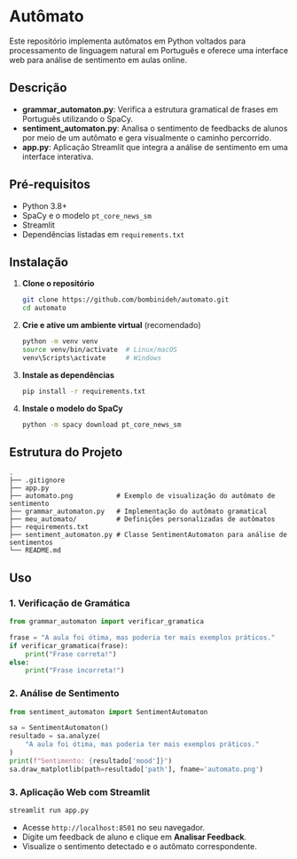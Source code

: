 # Autômato

Este repositório implementa autômatos em Python voltados para processamento de linguagem natural em Português e oferece uma interface web para análise de sentimento em aulas online.

## Descrição

* **grammar_automaton.py**: Verifica a estrutura gramatical de frases em Português utilizando o SpaCy.
* **sentiment_automaton.py**: Analisa o sentimento de feedbacks de alunos por meio de um autômato e gera visualmente o caminho percorrido.
* **app.py**: Aplicação Streamlit que integra a análise de sentimento em uma interface interativa.

## Pré-requisitos

* Python 3.8+
* SpaCy e o modelo `pt_core_news_sm`
* Streamlit
* Dependências listadas em `requirements.txt`

## Instalação

1. **Clone o repositório**

   ```bash
   git clone https://github.com/bombinideh/automato.git
   cd automato
   ```
2. **Crie e ative um ambiente virtual** (recomendado)

   ```bash
   python -m venv venv
   source venv/bin/activate  # Linux/macOS
   venv\Scripts\activate     # Windows
   ```
3. **Instale as dependências**

   ```bash
   pip install -r requirements.txt
   ```
4. **Instale o modelo do SpaCy**

   ```bash
   python -m spacy download pt_core_news_sm
   ```

## Estrutura do Projeto

```
.
├── .gitignore
├── app.py
├── automato.png           # Exemplo de visualização do autômato de sentimento
├── grammar_automaton.py   # Implementação do autômato gramatical
├── meu_automato/          # Definições personalizadas de autômatos
├── requirements.txt
├── sentiment_automaton.py # Classe SentimentAutomaton para análise de sentimentos
└── README.md
```

## Uso

### 1. Verificação de Gramática

```python
from grammar_automaton import verificar_gramatica

frase = "A aula foi ótima, mas poderia ter mais exemplos práticos."
if verificar_gramatica(frase):
    print("Frase correta!")
else:
    print("Frase incorreta!")
```

### 2. Análise de Sentimento

```python
from sentiment_automaton import SentimentAutomaton

sa = SentimentAutomaton()
resultado = sa.analyze(
    "A aula foi ótima, mas poderia ter mais exemplos práticos."
)
print(f"Sentimento: {resultado['mood']}")
sa.draw_matplotlib(path=resultado['path'], fname='automato.png')
```

### 3. Aplicação Web com Streamlit

```bash
streamlit run app.py
```

* Acesse `http://localhost:8501` no seu navegador.
* Digite um feedback de aluno e clique em **Analisar Feedback**.
* Visualize o sentimento detectado e o autômato correspondente.




